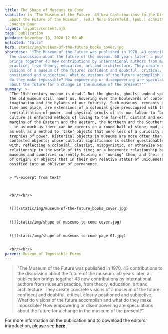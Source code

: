 ```yaml
---
title: The Shape of Museums to Come
subtitle: in 'The Museum of the Future. 43 New Contributions to the Discussion
  about the Future of the Museum', (ed.) Nora Sternfeld, (pub.) schnittpunkt and
  Joachim Baur
layout: layouts/content.njk
tags: publication
pubdate: November 18, 2020 12:00 AM
unlisted: "false"
hero: static/img/museum-of-the-future_books_cover.jpg
shortdesc: '"The Museum of the Future was published in 1970. 43 contributions to
  the discussion about the future of the museum. 50 years later, a publication
  brings together 43 new contributions by international authors from museum
  practice, from theory, education, art and architecture. They create concrete
  visions of a museum of the future: confident and doubtful, critical, clearly
  positioned and subjective. What do visions of the future accomplish and what
  do they make impossible? How empowering or disempowering are speculations
  about the future for a change in the museum of the present?"'
summary: >-
  “The 19th-century museum is dead.” But the ghosts, ghouls, undead spectres of
  the old museum still haunt us, hovering over the boulevards of contemporary
  imagination and the bylanes of our futurity. Such museums, remnants of another
  time and place, are extensions of a colonial gaze preoccupied with the
  centralisation of power, and physical proofs of its own labour to ‘bring’
  culture as enforced methods of living to the far-off, distant and exotic
  margins of the Eastern and the Western, the Northern and the Southern corners
  – in as much as there can be corners on a round ball of stone, mud, and water;
  as well as a method to ‘take’ objects that were less of a curiosity and more
  trophies of power. Historical objects in museums are more often than not
  contested objects; whose cultural significance is either questionable to begin
  with, reflecting a colonial, classist, misogynistic, or otherwise xenophobic
  relationship to the world of its time; or a hegemonic relationship between the
  museums and countries currently housing or ‘owning’ them, and their countries
  of origin; or objects that in their own relative status of uniqueness have now
  ossified into an oblivion of permanence.


  > *\-excerpt from text*



  <br/><br/>


  ![](/static/img/museum-of-the-future_books_cover.jpg)


  ![](static/img/shape-of-museums-to-come-cover.jpg)


  ![](static/img/shape-of-museums-to-come-page-01.jpg)


  <br/><br/>
parent: Museum of Impossible Forms
---
```

> "The Museum of the Future was published in 1970. 43 contributions to the discussion about the future of the museum. 50 years later, a publication brings together 43 new contributions by international authors from museum practice, from theory, education, art and architecture. They create concrete visions of a museum of the future: confident and doubtful, critical, clearly positioned and subjective. What do visions of the future accomplish and what do they make impossible? How empowering or disempowering are speculations about the future for a change in the museum of the present?"



For more information on the publication and to download the editors' introduction, please see **[here](https://www.transcript-verlag.de/media/pdf/b0/33/30/ts5270_1zbsIp8F5mUMkH.pdf).**